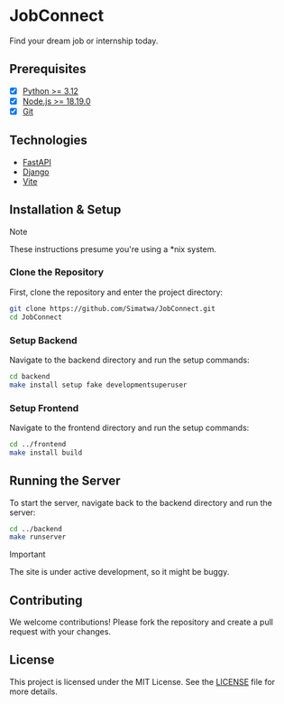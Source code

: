 # JobConnect
Find your dream job or internship today.

## Prerequisites

- [x] [Python >= 3.12](https://python.org)
- [x] [Node.js >= 18.19.0](https://nodejs.org/)
- [x] [Git](https://gith)

## Technologies

- [FastAPI](https://fastapi.tiangolo.com/)
- [Django](https://www.djangoproject.com/)
- [Vite](https://vitejs.dev/)

## Installation & Setup

> [!NOTE]
> These instructions presume you're using a *nix system.

### Clone the Repository

First, clone the repository and enter the project directory:

```sh
git clone https://github.com/Simatwa/JobConnect.git
cd JobConnect
```

### Setup Backend

Navigate to the backend directory and run the setup commands:

```sh
cd backend
make install setup fake developmentsuperuser
```

### Setup Frontend

Navigate to the frontend directory and run the setup commands:

```sh
cd ../frontend
make install build
```

## Running the Server

To start the server, navigate back to the backend directory and run the server:

```sh
cd ../backend
make runserver
```

> [!IMPORTANT]
> The site is under active development, so it might be buggy.

## Contributing

We welcome contributions! Please fork the repository and create a pull request with your changes.

## License

This project is licensed under the MIT License. See the [LICENSE](LICENSE) file for more details.

